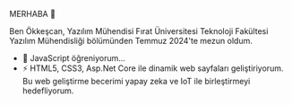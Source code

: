  MERHABA 👋

Ben Ökkeşcan, Yazılım Mühendisi
Fırat Üniversitesi Teknoloji Fakültesi Yazılım Mühendisliği bölümünden Temmuz 2024'te mezun oldum.

- 🌱 JavaScript öğreniyorum...
- ⚡ HTML5, CSS3, Asp.Net Core ile dinamik web sayfaları geliştiriyorum. Bu web geliştirme becerimi yapay zeka ve IoT ile birleştirmeyi hedefliyorum.

